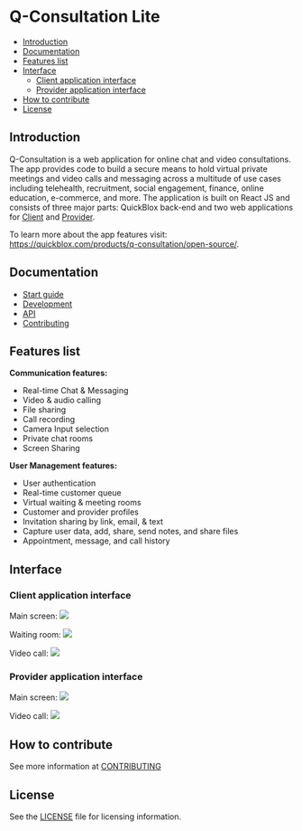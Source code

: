 # **Q-Consultation Lite**

- [Introduction](#introduction)
- [Documentation](#documentation)
- [Features list](#features-list)
- [Interface](#interface)
  - [Client application interface](#client-application-interface)
  - [Provider application interface](#provider-application-interface)
- [How to contribute](#how-to-contribute)
- [License](#license)

## Introduction

Q-Consultation is a web application for online chat and video consultations. The app provides code to build a secure means to hold virtual private meetings and video calls and messaging across a multitude of use cases including telehealth, recruitment, social engagement, finance, online education, e-commerce, and more. The application is built on React JS and consists of three major parts: QuickBlox back-end and two web applications for [Client](#client-application-interface) and [Provider](#provider-application-interface).

To learn more about the app features visit: <https://quickblox.com/products/q-consultation/open-source/>.

## Documentation

- [Start guide](https://quickblox.github.io/q-consultation/dev/quick-start)
- [Development](https://quickblox.github.io/q-consultation/dev/development)
- [API](https://quickblox.github.io/q-consultation/api)
- [Contributing](https://quickblox.github.io/q-consultation/dev/contributing)

## Features list

**Communication features:**

- Real-time Chat & Messaging
- Video & audio calling
- File sharing
- Call recording
- Camera Input selection
- Private chat rooms
- Screen Sharing

**User Management features:**

- User authentication
- Real-time customer queue
- Virtual waiting & meeting rooms
- Customer and provider profiles
- Invitation sharing by link, email, & text
- Capture user data, add, share, send notes, and share files
- Appointment, message, and call history

## Interface

### Client application interface

Main screen:
![](/documentation/static/img/snippets/001.png)

Waiting room:
![](/documentation/static/img/snippets/002.png)

Video call:
![](/documentation/static/img/snippets/003.png)

### Provider application interface

Main screen:
![](/documentation/static/img/snippets/004.png)

Video call:
![](/documentation/static/img/snippets/005.png)

## How to contribute

See more information at [CONTRIBUTING](https://quickblox.github.io/q-consultation/dev/contributing)

## License

See the [LICENSE](/LICENSE) file for licensing information.
